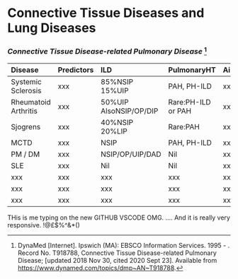 # Connective Tissue Diseases and Lung Diseases

### *Connective Tissue Disease-related Pulmonary Disease* [^Woodhead2018]

| Disease              | Predictors | ILD                    | PulmonaryHT        | Airway | Pleural | Notes |
| :------------------- | :--------- | :--------------------- | :----------------- | :----- | :------ | :---- |
| Systemic Sclerosis   | xxx        | 85%NSIP  15%UIP        | PAH, PH-ILD        | xxx    | xxx     | xxx   |
| Rheumatoid Arthritis | xxx        | 50%UIP AlsoNSIP/OP/DIP | Rare:PH-ILD or PAH | xxx    | xxx     | xxx   |
| Sjogrens             | xxx        | 40%NSIP 20%LIP         | Rare:PAH           | xxx    | xxx     | xxx   |
| MCTD                 | xxx        | NSIP                   | PAH, PH-ILD        | xxx    | xxx     | xxx   |
| PM / DM              | xxx        | NSIP/OP/UIP/DAD        | Nil                | xxx    | xxx     | xxx   |
| SLE                  | xxx        | Nil                    | Nil                | xxx    | xxx     | xxx   |
| xxx                  | xxx        | xxx                    | xxx                | xxx    | xxx     | xxx   |
| xxx                  | xxx        | xxx                    | xxx                | xxx    | xxx     | xxx   |
| xxx                  | xxx        | xxx                    | xxx                | xxx    | xxx     | xxx   |

[^Woodhead2018]: DynaMed [Internet]. Ipswich (MA): EBSCO Information Services. 1995 - . Record No. T918788, Connective Tissue Disease-related Pulmonary Disease; [updated 2018 Nov 30, cited 2020 Sept 23]. Available from https://www.dynamed.com/topics/dmp~AN~T918788. 

THis is me typing on the new GITHUB VSCODE OMG. .... 
And it is really very responsive. !@£$%^&*()